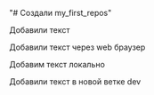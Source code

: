 "# Создали my_first_repos" 

Добавили текст

Добавили текст через web браузер

Добавим текст локально

Добавили текст в новой ветке dev
